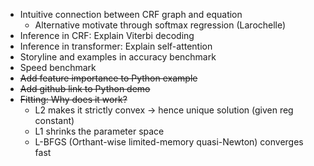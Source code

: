 - Intuitive connection between CRF graph and equation
  - Alternative motivate through softmax regression (Larochelle)
- Inference in CRF: Explain Viterbi decoding
- Inference in transformer: Explain self-attention
- Storyline and examples in accuracy benchmark
- Speed benchmark
- ~~Add feature importance to Python example~~
- ~~Add github link to Python demo~~
- ~~Fitting: Why does it work?~~
  - L2 makes it strictly convex -> hence unique solution (given reg constant)
  - L1 shrinks the parameter space
  - L-BFGS (Orthant-wise limited-memory quasi-Newton) converges fast  